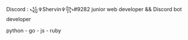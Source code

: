 Discord : ꧁✞Shervin✞꧂#9282
junior web developer 
&&
Discord bot developer

python - go - js - ruby 
